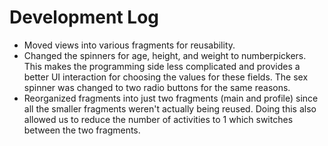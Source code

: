 # Development Log

- Moved views into various fragments for reusability.
- Changed the spinners for age, height, and weight to numberpickers. This makes the programming side less complicated and provides a better UI interaction for choosing the values for these fields. The sex spinner was changed to two radio buttons for the same reasons.
- Reorganized fragments into just two fragments (main and profile) since all the smaller fragments weren't actually being reused. Doing this also allowed us to reduce the number of activities to 1 which switches between the two fragments.
